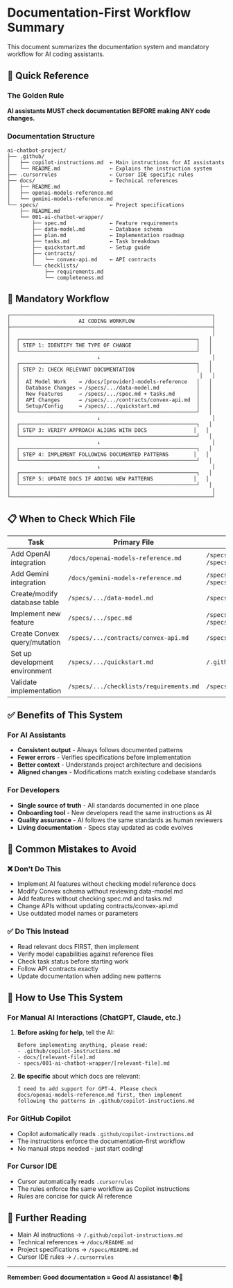 # Documentation-First Workflow Summary

This document summarizes the documentation system and mandatory workflow for AI coding assistants.

## 🎯 Quick Reference

### The Golden Rule

**AI assistants MUST check documentation BEFORE making ANY code changes.**

### Documentation Structure

```text
ai-chatbot-project/
├── .github/
│   ├── copilot-instructions.md  ← Main instructions for AI assistants
│   └── README.md                ← Explains the instruction system
├── .cursorrules                 ← Cursor IDE specific rules
├── docs/                        ← Technical references
│   ├── README.md
│   ├── openai-models-reference.md
│   └── gemini-models-reference.md
└── specs/                       ← Project specifications
    ├── README.md
    └── 001-ai-chatbot-wrapper/
        ├── spec.md              ← Feature requirements
        ├── data-model.md        ← Database schema
        ├── plan.md              ← Implementation roadmap
        ├── tasks.md             ← Task breakdown
        ├── quickstart.md        ← Setup guide
        ├── contracts/
        │   └── convex-api.md    ← API contracts
        └── checklists/
            ├── requirements.md
            └── completeness.md
```

## 🔄 Mandatory Workflow

```text
┌─────────────────────────────────────────────────────────────────┐
│                      AI CODING WORKFLOW                         │
├─────────────────────────────────────────────────────────────────┤
│                                                                 │
│  ┌─────────────────────────────────────────────────────────┐   │
│  │ STEP 1: IDENTIFY THE TYPE OF CHANGE                     │   │
│  └─────────────────────────────────────────────────────────┘   │
│                            ↓                                    │
│  ┌─────────────────────────────────────────────────────────┐   │
│  │ STEP 2: CHECK RELEVANT DOCUMENTATION                    │   │
│  │                                                          │   │
│  │  AI Model Work    → /docs/[provider]-models-reference   │   │
│  │  Database Changes → /specs/.../data-model.md            │   │
│  │  New Features     → /specs/.../spec.md + tasks.md       │   │
│  │  API Changes      → /specs/.../contracts/convex-api.md  │   │
│  │  Setup/Config     → /specs/.../quickstart.md            │   │
│  └─────────────────────────────────────────────────────────┘   │
│                            ↓                                    │
│  ┌─────────────────────────────────────────────────────────┐   │
│  │ STEP 3: VERIFY APPROACH ALIGNS WITH DOCS               │   │
│  └─────────────────────────────────────────────────────────┘   │
│                            ↓                                    │
│  ┌─────────────────────────────────────────────────────────┐   │
│  │ STEP 4: IMPLEMENT FOLLOWING DOCUMENTED PATTERNS        │   │
│  └─────────────────────────────────────────────────────────┘   │
│                            ↓                                    │
│  ┌─────────────────────────────────────────────────────────┐   │
│  │ STEP 5: UPDATE DOCS IF ADDING NEW PATTERNS             │   │
│  └─────────────────────────────────────────────────────────┘   │
│                                                                 │
└─────────────────────────────────────────────────────────────────┘
```

## 📋 When to Check Which File

| Task                           | Primary File                            | Secondary Files                             |
| ------------------------------ | --------------------------------------- | ------------------------------------------- |
| Add OpenAI integration         | `/docs/openai-models-reference.md`      | `/specs/.../spec.md`, `/specs/.../tasks.md` |
| Add Gemini integration         | `/docs/gemini-models-reference.md`      | `/specs/.../spec.md`, `/specs/.../tasks.md` |
| Create/modify database table   | `/specs/.../data-model.md`              | `/specs/.../spec.md`                        |
| Implement new feature          | `/specs/.../spec.md`                    | `/specs/.../tasks.md`, `/specs/.../plan.md` |
| Create Convex query/mutation   | `/specs/.../contracts/convex-api.md`    | `/specs/.../data-model.md`                  |
| Set up development environment | `/specs/.../quickstart.md`              | `/.github/copilot-instructions.md`          |
| Validate implementation        | `/specs/.../checklists/requirements.md` | `/specs/.../checklists/completeness.md`     |

## ✅ Benefits of This System

### For AI Assistants

- **Consistent output** - Always follows documented patterns
- **Fewer errors** - Verifies specifications before implementation
- **Better context** - Understands project architecture and decisions
- **Aligned changes** - Modifications match existing codebase standards

### For Developers

- **Single source of truth** - All standards documented in one place
- **Onboarding tool** - New developers read the same instructions as AI
- **Quality assurance** - AI follows the same standards as human reviewers
- **Living documentation** - Specs stay updated as code evolves

## 🚫 Common Mistakes to Avoid

### ❌ Don't Do This

- Implement AI features without checking model reference docs
- Modify Convex schema without reviewing data-model.md
- Add features without checking spec.md and tasks.md
- Change APIs without updating contracts/convex-api.md
- Use outdated model names or parameters

### ✅ Do This Instead

- Read relevant docs FIRST, then implement
- Verify model capabilities against reference files
- Check task status before starting work
- Follow API contracts exactly
- Update documentation when adding new patterns

## 🔧 How to Use This System

### For Manual AI Interactions (ChatGPT, Claude, etc.)

1. **Before asking for help**, tell the AI:

   ```
   Before implementing anything, please read:
   - .github/copilot-instructions.md
   - docs/[relevant-file].md
   - specs/001-ai-chatbot-wrapper/[relevant-file].md
   ```

2. **Be specific** about which docs are relevant:
   ```
   I need to add support for GPT-4. Please check
   docs/openai-models-reference.md first, then implement
   following the patterns in .github/copilot-instructions.md
   ```

### For GitHub Copilot

- Copilot automatically reads `.github/copilot-instructions.md`
- The instructions enforce the documentation-first workflow
- No manual steps needed - just start coding!

### For Cursor IDE

- Cursor automatically reads `.cursorrules`
- The rules enforce the same workflow as Copilot instructions
- Rules are concise for quick AI reference

## 📖 Further Reading

- Main AI instructions → `/.github/copilot-instructions.md`
- Technical references → `/docs/README.md`
- Project specifications → `/specs/README.md`
- Cursor IDE rules → `/.cursorrules`

---

**Remember: Good documentation = Good AI assistance! 📚🤖**
